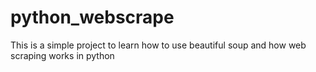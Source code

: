 # python_webscrape

This is a simple project to learn how to use beautiful soup and how web scraping works in python
